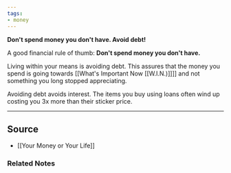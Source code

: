 ```yaml
---
tags:
- money
---
```

**Don't spend money you don't have. Avoid debt!**

A good financial rule of thumb: **Don't spend money you don't have.**

Living within your means is avoiding debt. This assures that the money you spend is going towards [[What's Important Now [[W.I.N.)]]]] and not something you long stopped appreciating. 

Avoiding debt avoids interest. The items you buy using loans often wind up costing you 3x more than their sticker price.

---

## Source
- [[Your Money or Your Life]]

### Related Notes